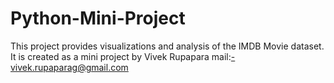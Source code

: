 # Python-Mini-Project
This project provides visualizations and analysis of the IMDB Movie dataset.
It is created as a mini project by Vivek Rupapara
mail:-vivek.rupaparag@gmail.com
